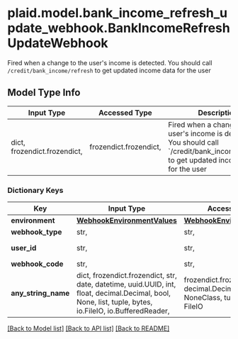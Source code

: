 # plaid.model.bank_income_refresh_update_webhook.BankIncomeRefreshUpdateWebhook

Fired when a change to the user's income is detected. You should call `/credit/bank_income/refresh` to get updated income data for the user

## Model Type Info
Input Type | Accessed Type | Description | Notes
------------ | ------------- | ------------- | -------------
dict, frozendict.frozendict,  | frozendict.frozendict,  | Fired when a change to the user&#x27;s income is detected. You should call &#x60;/credit/bank_income/refresh&#x60; to get updated income data for the user | 

### Dictionary Keys
Key | Input Type | Accessed Type | Description | Notes
------------ | ------------- | ------------- | ------------- | -------------
**environment** | [**WebhookEnvironmentValues**](WebhookEnvironmentValues.md) | [**WebhookEnvironmentValues**](WebhookEnvironmentValues.md) |  | 
**webhook_type** | str,  | str,  | &#x60;INCOME&#x60; | 
**user_id** | str,  | str,  | The &#x60;user_id&#x60; corresponding to the user the webhook has fired for. | 
**webhook_code** | str,  | str,  | &#x60;BANK_INCOME_REFRESH_UPDATE&#x60; | 
**any_string_name** | dict, frozendict.frozendict, str, date, datetime, uuid.UUID, int, float, decimal.Decimal, bool, None, list, tuple, bytes, io.FileIO, io.BufferedReader,  | frozendict.frozendict, str, decimal.Decimal, BoolClass, NoneClass, tuple, bytes, FileIO | any string name can be used but the value must be the correct type | [optional]

[[Back to Model list]](../../README.md#documentation-for-models) [[Back to API list]](../../README.md#documentation-for-api-endpoints) [[Back to README]](../../README.md)


